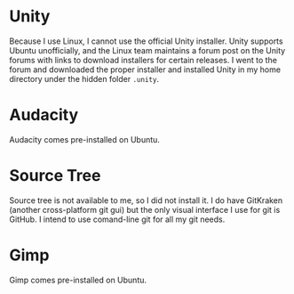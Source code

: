 # Unity

Because I use Linux, I cannot use the official Unity installer.  Unity supports Ubuntu unofficially, and the Linux team maintains a forum post on the Unity forums with links to download installers for certain releases.  I went to the forum and downloaded the proper installer and installed Unity in my home directory under the hidden folder `.unity`.

# Audacity

Audacity comes pre-installed on Ubuntu.

# Source Tree

Source tree is not available to me, so I did not install it.  I do have GitKraken (another cross-platform git gui) but the only visual interface I use for git is GitHub.  I intend to use comand-line git for all my git needs.

# Gimp

Gimp comes pre-installed on Ubuntu.

